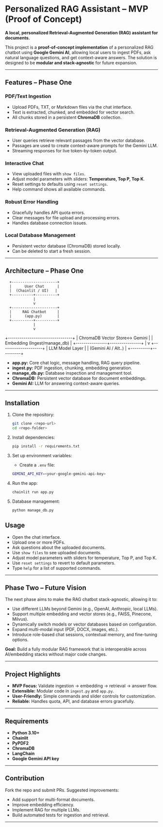 # Personalized RAG Assistant – MVP (Proof of Concept)

**A local, personalized Retrieval-Augmented Generation (RAG) assistant for documents.**

This project is a **proof-of-concept implementation** of a personalized RAG chatbot using **Google Gemini AI**, allowing local users to ingest PDFs, ask natural language questions, and get context-aware answers. The solution is designed to be **modular and stack-agnostic** for future expansion.

---

## Features – Phase One

### PDF/Text Ingestion
- Upload PDFs, TXT, or Markdown files via the chat interface.
- Text is extracted, chunked, and embedded for vector search.
- All chunks stored in a persistent **ChromaDB** collection.

### Retrieval-Augmented Generation (RAG)
- User queries retrieve relevant passages from the vector database.
- Passages are used to create context-aware prompts for the Gemini LLM.
- Streaming responses for live token-by-token output.

### Interactive Chat
- View uploaded files with `show files`.
- Adjust model parameters with sliders: **Temperature, Top P, Top K**.
- Reset settings to defaults using `reset settings`.
- Help command shows all available commands.

### Robust Error Handling
- Gracefully handles API quota errors.
- Clear messages for file upload and processing errors.
- Handles database connection issues.

### Local Database Management
- Persistent vector database (ChromaDB) stored locally.
- Can be deleted to start a fresh session.

---

## Architecture – Phase One

      +---------------------+
      |      User Chat      |
      |  (Chainlit / UI)   |
      +----------+----------+
                 |
                 v
      +---------------------+
      |     RAG Chatbot     |
      |      (app.py)       |
      +----------+----------+
                 |
                 v
+---------------------------------+
| ChromaDB Vector Store<-> Gemini |
|   Embedding (Ingest/manage_db)  |
+----------------+----------------+
                 |
                 v
      +---------------------+
      |   LLM Model Layer   |
      | (Gemini AI / Alt..) |
      +----------+----------+


* **app.py:** Core chat logic, message handling, RAG query pipeline.
* **ingest.py:** PDF ingestion, chunking, embedding generation.
* **manage_db.py:** Database inspection and management tool.
* **ChromaDB:** Persistent vector database for document embeddings.
* **Gemini AI:** LLM for answering context-aware queries.

---

## Installation

1.  Clone the repository:
    ```bash
    git clone <repo-url>
    cd <repo-folder>
    ```

2.  Install dependencies:
    ```bash
    pip install -r requirements.txt
    ```

3.  Set up environment variables:
    * Create a `.env` file:
    ```bash
    GEMINI_API_KEY=<your-google-gemini-api-key>
    ```

4.  Run the app:
    ```bash
    chainlit run app.py
    ```

5.  Database management:
    ```bash
    python manage_db.py
    ```

## Usage

* Open the chat interface.
* Upload one or more PDFs.
* Ask questions about the uploaded documents.
* Use `show files` to see uploaded documents.
* Adjust model parameters with sliders for temperature, Top P, and Top K.
* Use `reset settings` to revert to default parameters.
* Type `help` for a list of supported commands.

---

## Phase Two – Future Vision

The next phase aims to make the RAG chatbot stack-agnostic, allowing it to:

* Use different LLMs beyond Gemini (e.g., OpenAI, Anthropic, local LLMs).
* Support multiple embedding and vector stores (e.g., FAISS, Pinecone, Milvus).
* Dynamically switch models or vector databases based on configuration.
* Expand multi-modal input (PDF, DOCX, images, etc.).
* Introduce role-based chat sessions, contextual memory, and fine-tuning options.

**Goal:** Build a fully modular RAG framework that is interoperable across AI/embedding stacks without major code changes.

---

## Project Highlights

* **MVP Focus:** Validate ingestion → embedding → retrieval → answer flow.
* **Extensible:** Modular code in `ingest.py` and `app.py`.
* **User-Friendly:** Simple commands and slider controls for customization.
* **Reliable:** Handles quota, API, and database errors gracefully.

---

## Requirements

* **Python 3.10+**
* **Chainlit**
* **PyPDF2**
* **ChromaDB**
* **LangChain**
* **Google Gemini API key**

---

## Contribution

Fork the repo and submit PRs. Suggested improvements:

* Add support for multi-format documents.
* Improve embedding efficiency.
* Implement RAG for multiple LLMs.
* Build automated tests for ingestion and retrieval.

---
